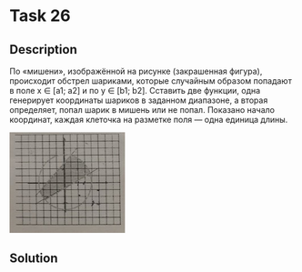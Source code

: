 # Task 26

## Description

По «мишени», изображённой на рисунке (закрашенная фигура), происходит обстрел шариками, которые случайным образом попадают в поле x ∈ \[a1; a2\] и по y ∈ \[b1; b2\]. Сставить две функции, одна генерирует координаты шариков в заданном диапазоне, а вторая определяет, попал шарик в мишень или не попал. Показано начало координат, каждая клеточка на разметке поля — одна единица длины.

![Target](26.png)

## Solution

```C++

```
